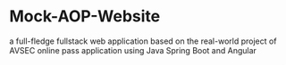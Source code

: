 # Mock-AOP-Website
a full-fledge fullstack web application based on the real-world project of AVSEC online pass application using Java Spring Boot and Angular

